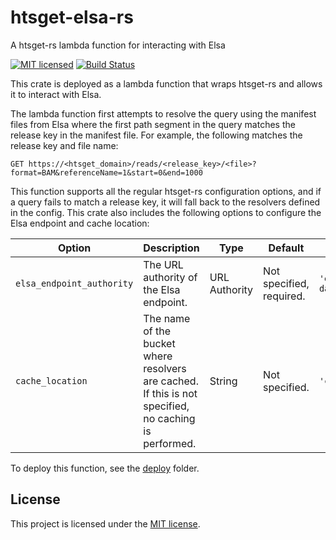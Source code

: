 # htsget-elsa-rs
A htsget-rs lambda function for interacting with Elsa

[![MIT licensed][mit-badge]][mit-url]
[![Build Status][actions-badge]][actions-url]

[mit-badge]: https://img.shields.io/badge/license-MIT-blue.svg
[mit-url]: https://github.com/umccr/htsget-rs/blob/main/LICENSE
[actions-badge]: https://github.com/umccr/htsget-rs/actions/workflows/action.yml/badge.svg
[actions-url]: https://github.com/umccr/htsget-rs/actions?query=workflow%3Atests+branch%3Amain

This crate is deployed as a lambda function that wraps htsget-rs and allows it to interact with Elsa.

The lambda function first attempts to resolve the query using the manifest files from Elsa where the first path segment
in the query matches the release key in the manifest file. For example, the following matches the release key and file name:

```
GET https://<htsget_domain>/reads/<release_key>/<file>?format=BAM&referenceName=1&start=0&end=1000
```

This function supports all the regular htsget-rs configuration options, and if a query fails to match a release key, it
will fall back to the resolvers defined in the config. This crate also includes the following options to configure the
Elsa endpoint and cache location:

| Option                    | Description                                                                                            | Type          | Default             | Example                     |
|---------------------------|--------------------------------------------------------------------------------------------------------|---------------|---------------------|-----------------------------|
| `elsa_endpoint_authority` | The URL authority of the Elsa endpoint.                                                                | URL Authority | Not specified, required. | `'elsa-data.dev.umccr.org'` | 
| `cache_location`          | The name of the bucket where resolvers are cached. If this is not specified, no caching is performed.  | String        | Not specified.      | `'cache_bucket'`            |

To deploy this function, see the [deploy][deploy] folder.

[deploy]: ../deploy

## License

This project is licensed under the [MIT license][license].

[license]: LICENSE